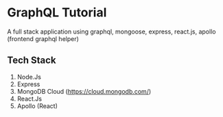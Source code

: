 # GraphQL Tutorial
A full stack application using graphql, mongoose, express, react.js, apollo (frontend graphql helper)

## Tech Stack
  1. Node.Js
  2. Express
  3. MongoDB Cloud (https://cloud.mongodb.com/)
  4. React.Js
  5. Apollo (React)
